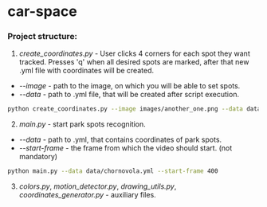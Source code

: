 # car-space
### Project structure:
1. *create_coordinates.py* - User clicks 4 corners for each spot they want tracked. Presses 'q' when all desired spots are marked, after that new .yml file with coordinates will be created.
- *--image* - path to the image, on which you will be able to set spots.
- *--data* - path to .yml file, that will be created after script execution.
```bash
python create_coordinates.py --image images/another_one.png --data data/chornovola.yml
```

2. *main.py* - start park spots recognition.
- *--data* - path to .yml, that contains coordinates of park spots.
- *--start-frame* - the frame from which the video should start. (not mandatory)
```bash
python main.py --data data/chornovola.yml --start-frame 400
```

3. *colors.py*, *motion_detector.py*, *drawing_utils.py*, *coordinates_generator.py* - auxiliary files.